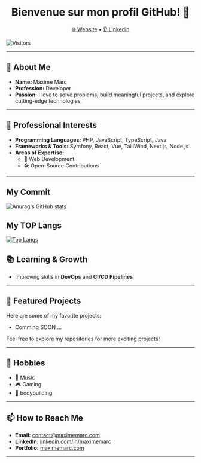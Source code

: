 
<h1 align="center">Bienvenue sur mon profil GitHub! 👋</h1>

<p align="center">
  <a href="https://www.maximemarc.com/">🌐 Website</a> •
  <a href="https://www.linkedin.com/in/maximemarc51">👂 Linkedin</a>
</p>

![Visitors](https://visitor-badge.laobi.icu/badge?page_id=maximemarc.maximemarc)

---

## 🚀 About Me
- **Name:** Maxime Marc
- **Profession:** Developer
- **Passion:** I love to solve problems, build meaningful projects, and explore cutting-edge technologies.
  
---

## 💼 Professional Interests
- **Programming Languages:** PHP, JavaScript, TypeScript, Java
- **Frameworks & Tools:**  Symfony, React, Vue, TaillWind, Next.js, Node.js
- **Areas of Expertise:**
  - 🚀 Web Development
  - 🛠️ Open-Source Contributions

---

## My Commit

![Anurag's GitHub stats](https://github-readme-stats.vercel.app/api?username=maximemarc&show_icons=true&theme=radical)

## My TOP Langs

[![Top Langs](https://github-readme-stats.vercel.app/api/top-langs/?username=maximemarc&langs_count=8)](https://github.com/anuraghazra/github-readme-stats)


## 📚 Learning & Growth
- Improving skills in **DevOps** and **CI/CD Pipelines**

---

## 📂 Featured Projects
Here are some of my favorite projects:
- Comming SOON ...
  
Feel free to explore my repositories for more exciting projects!

---

## 🌱 Hobbies
- 🎵 Music
- 🎮 Gaming
- 🦾 bodybuilding
---

## 📫 How to Reach Me
- **Email:** [contact@maximemarc.com](mailto:contact@maximemarc.com)
- **LinkedIn:** [linkedin.com/in/maximemarc](https://linkedin.com/in/maximemarc)
- **Portfolio:** [maximemarc.com](https://maximemarc.com)

---
